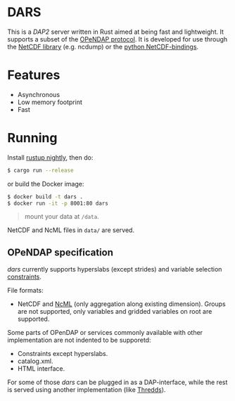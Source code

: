 # DARS

This is a _DAP2_ server written in Rust aimed at being fast and lightweight. It supports a subset of the [OPeNDAP protocol](https://opendap.github.io/documentation/UserGuideComprehensive.html). It is developed for use through the [NetCDF library](https://www.unidata.ucar.edu/software/netcdf/) (e.g. ncdump) or the [python NetCDF-bindings](https://unidata.github.io/netcdf4-python/netCDF4/index.html).

# Features
* Asynchronous
* Low memory footprint
* Fast

# Running

Install [rustup nightly](https://github.com/rust-lang/rustup#working-with-nightly-rust), then do:

```sh
$ cargo run --release
```

or build the Docker image:

```sh
$ docker build -t dars .
$ docker run -it -p 8001:80 dars
```

> mount your data at `/data`.

NetCDF and NcML files in `data/` are served.

## OPeNDAP specification

_dars_ currently supports hyperslabs (except strides) and variable selection [constraints](https://opendap.github.io/documentation/UserGuideComprehensive.html#Constraint_Expressions).

File formats:

* NetCDF and [NcML](https://www.unidata.ucar.edu/software/netcdf-java/current/ncml/Aggregation.html) (only aggregation along existing dimension). Groups are not supported, only variables and gridded variables on root are supported.

Some parts of OPenDAP or services commonly available with other implementation are not indented to be supporetd:

* Constraints except hyperslabs.
* catalog.xml.
* HTML interface.

For some of those _dars_ can be plugged in as a DAP-interface, while the rest is served using another implementation (like [Thredds](https://www.unidata.ucar.edu/software/tds/current/)).

